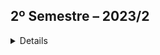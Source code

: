 ## 2º Semestre – 2023/2
<details> 

### Apresentação do Parceiro (Empresa) - Quem é?

Para o 2° Semestre, a API contou novamente com o Cliente Interno: FATEC.

### Objetivo do Projeto
Para o desenvolvimento da API do 2° Semestre, foi proposto o seguinte desafio:

Para o curso de Análise e Desenvolvimento de Sistemas (ADS), a FATEC – São José dos Campos enfrenta diversos desafios no gerenciamento dos Trabalhos de Graduação (TGs), principalmente devido à ausência de um sistema prático e eficiente para essa finalidade. A ausência de uma organização, dificulta o acompanhamento do progresso dos alunos e compromete a gestão dos projetos.

Dessa forma, foi solicitado o desenvolvimento de um Sistema de Gerenciamento de Banco de Dados, com o objetivo de centralizar e simplificar toda a administração dos TGs. A ferramenta será utilizada para um acompanhamento mais eficaz das etapas, prazos de entrega e status dos projetos, promovendo maior controle e organização ao longo do processo.

Segue link para conhecer a aplicação _Sistema Gerenciador de TGs_:

[Aplicação _Sistema Gerenciador de TGs_](https://github.com/iNineBD/SGTG-2Sem2023)

#### Tecnologias Utilizadas
As tecnologias utilizadas foram:

![Tecnologias Utilizadas](Imagens/tecnologias_2sem.png)

- _Java_: linguagem utilizada no projeto;
- _Eclipse_: IDE definida para uso de todo o time de desenvolvimento;
- _MySQL_: Banco de Dados utilizado para o gerenciamento dos dados da aplicação;
- _JavaFX_: _framework_ utilizado para a a criação das interfaces gráficas da aplicação (frontend);
- _Clickup_: para registrar/movimentar as tasks, registrar o tempo médio na realização dos cards (tarefas) e acompanhar a conclusão de todo o backlog proposto;
- _Figma_: elaborado os protótipos das telas para validação com o cliente e modelo para o Time de Desenvolvimento.

#### Contribuições Pessoais
Para a elaboração e desenvolvimento do projeto no 2° semestre, atuei como _Developer_. 

Seguem os desenvolvimentos de cada sprint, estruturadas da seguinte forma:

- _Sprint 1_:
Responsável por elaborar os protótipos das seguintes telas:

Tela inicial e para carregar CSV:: é a primeira tela apresentada para o usuário. Possui um barra de ferramentas, onde todas as demais funcionalidades do sistema podem ser acessadas.
    
![Tela inicial](Imagens/Imagem_modelo_tela_inicial.png)
    
Tela de Gerenciar Alunos: 

Em "Gerenciar Alunos" os dados de todos os alunos são exibidos de forma resumida. Na coluna de ações há dois botões, para visualização do aluno e feedback.

![Tela Gerenciar Alunos](Imagens\Imagem_modelo_tela_gerenciar_alunos.png)

E também a tela "Nome Aluno" os elementos são particulares de apenas um aluno, sendo possível modifica-los a partir do botão "Editar aluno".

![Tela Nome Aluno](Imagens\Imagem_modelo_tela_nome_aluno.png)


Tela de Confirmação: idealizada para que o usuário visualize todas as informações preenchidas pelo aluno no questionário que foram carregadas do CSV, e caso haja algum erro nas informações, será nesta tela que o usuário poderá modifica-las.

![Tela Confirmação](Imagens/Imagem_modelo_tela_confirma_info.png)

- _Sprint 2_:
Desenvolvimento de alguns filtros no backend para aplicação, sendo:

Filtro para o Nome;

Filtro do nome e e-mail institucional; 

- _Sprint 3_:
Iniciado o desenvolvimento do relatório de orientador x aluno, destinado para o "Professor", que fosse utilizar a aplicação;


- _Sprint 4_:
Finalizado o relatório de Orientador X Aluno, nomeado como "Transporte Notas". O objetivo é associar os dois dados para geração do relatório:

![Tela_Relatório](Videos/Relatorio_OrientadorXAluno_2sem.mp4)

#### Hard Skills
- Figma para desenvolvimento de protótipo: sei fazer com autonomia;
- Java: sei fazer com ajuda/pesquisa;
- Eclipse: sei utilizar com autonomia;
- GitHub: eu sei fazer com ajuda/pesquisa;

#### Soft Skills
Precisei desempenhar/desenvolver habilidades voltadas totalmente para o a função de _Developer_, já que as minhas tasks estavam relacionadas ao frontend e backend. Além disso, foi desafiador pois a linguagem e a IDE utilizadas, foram diferentes do proposto no 1° semestre.

</details>